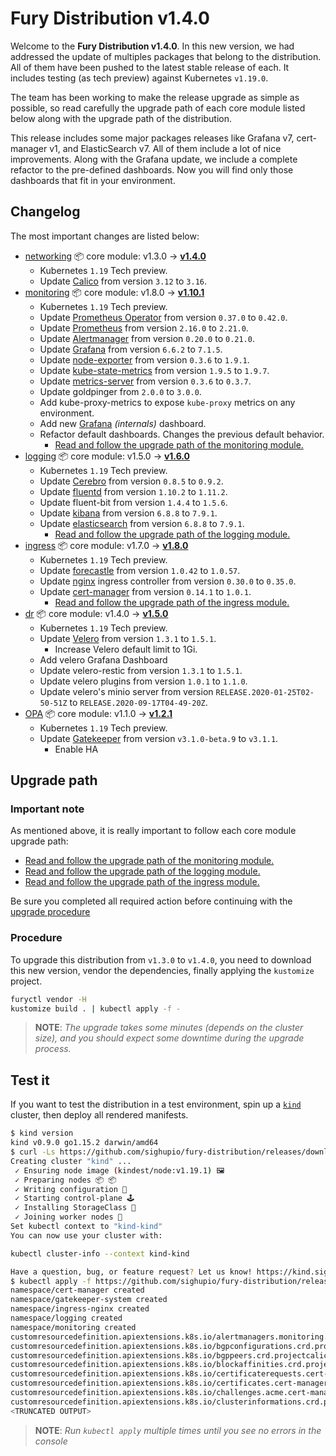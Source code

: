 # Fury Distribution v1.4.0

Welcome to the **Fury Distribution v1.4.0**. In this new version, we had addressed the update of multiples
packages that belong to the distribution. All of them have been pushed to the latest stable release of each.
It includes testing (as tech preview) against Kubernetes `v1.19.0`.

The team has been working to make the release upgrade as simple as possible, so read carefully the upgrade path of each
core module listed below along with the upgrade path of the distribution.

This release includes some major packages releases like Grafana v7, cert-manager v1, and ElasticSearch v7.
All of them include a lot of nice improvements. Along with the Grafana update, we include a complete refactor to
the pre-defined dashboards. Now you will find only those dashboards that fit in your environment.

## Changelog

The most important changes are listed below:

- [networking](https://github.com/sighupio/fury-kubernetes-networking) 📦 core module: v1.3.0 -> [**v1.4.0**](https://github.com/sighupio/fury-kubernetes-networking/releases/tag/v1.4.0)
  - Kubernetes `1.19` Tech preview.
  - Update [Calico] from version `3.12` to `3.16`.
- [monitoring](https://github.com/sighupio/fury-kubernetes-monitoring) 📦 core module: v1.8.0 -> [**v1.10.1**](https://github.com/sighupio/fury-kubernetes-monitoring/releases/tag/v1.10.1)
  - Kubernetes `1.19` Tech preview.
  - Update [Prometheus Operator] from version `0.37.0` to `0.42.0`.
  - Update [Prometheus] from version `2.16.0` to `2.21.0`.
  - Update [Alertmanager] from version `0.20.0` to `0.21.0`.
  - Update [Grafana] from version `6.6.2` to `7.1.5`.
  - Update [node-exporter] from version `0.3.6` to `1.9.1`.
  - Update [kube-state-metrics] from version `1.9.5` to `1.9.7`.
  - Update [metrics-server] from version `0.3.6` to `0.3.7`.
  - Update goldpinger from `2.0.0` to `3.0.0`.
  - Add kube-proxy-metrics to expose `kube-proxy` metrics on any environment.
  - Add new [Grafana] *(internals)* dashboard.
  - Refactor default dashboards. Changes the previous default behavior.
    - [Read and follow the upgrade path of the monitoring module.](https://github.com/sighupio/fury-kubernetes-monitoring/blob/master/docs/releases/v1.10.0.md#upgrade-path)
- [logging](https://github.com/sighupio/fury-kubernetes-logging) 📦 core module: v1.5.0 -> [**v1.6.0**](https://github.com/sighupio/fury-kubernetes-logging/releases/tag/v1.6.0)
  - Kubernetes `1.19` Tech preview.
  - Update [Cerebro] from version `0.8.5` to `0.9.2`.
  - Update [fluentd] from version `1.10.2` to `1.11.2`.
  - Update fluent-bit from version `1.4.4` to `1.5.6`.
  - Update [kibana] from version `6.8.8` to `7.9.1`.
  - Update [elasticsearch] from version `6.8.8` to `7.9.1`.
    - [Read and follow the upgrade path of the logging module.](https://github.com/sighupio/fury-kubernetes-logging/blob/master/docs/releases/v1.6.0.md#upgrade-path)
- [ingress](https://github.com/sighupio/fury-kubernetes-ingress) 📦 core module: v1.7.0 -> [**v1.8.0**](https://github.com/sighupio/fury-kubernetes-ingress/releases/tag/v1.8.0)
  - Kubernetes `1.19` Tech preview.
  - Update [forecastle] from version `1.0.42` to `1.0.57`.
  - Update [nginx] ingress controller from version `0.30.0` to `0.35.0`.
  - Update [cert-manager] from version `0.14.1` to `1.0.1`.
    - [Read and follow the upgrade path of the ingress module.](https://github.com/sighupio/fury-kubernetes-ingress/blob/master/docs/releases/v1.8.0.md#cert-manager)
- [dr](https://github.com/sighupio/fury-kubernetes-dr) 📦 core module: v1.4.0 -> [**v1.5.0**](https://github.com/sighupio/fury-kubernetes-dr/releases/tag/v1.5.0)
  - Kubernetes `1.19` Tech preview.
  - Update [Velero] from version `1.3.1` to `1.5.1`.
    - Increase Velero default limit to 1Gi.
  - Add velero Grafana Dashboard
  - Update velero-restic from version `1.3.1` to `1.5.1`.
  - Update velero plugins from version `1.0.1` to `1.1.0`.
  - Update velero's minio server from version `RELEASE.2020-01-25T02-50-51Z` to `RELEASE.2020-09-17T04-49-20Z`.
- [OPA](https://github.com/sighupio/fury-kubernetes-opa) 📦 core module: v1.1.0 -> [**v1.2.1**](https://github.com/sighupio/fury-kubernetes-opa/releases/tag/v1.2.1)
  - Kubernetes `1.19` Tech preview.
  - Update [Gatekeeper] from version `v3.1.0-beta.9` to `v3.1.1`.
    - Enable HA

## Upgrade path

### Important note

As mentioned above, it is really important to follow each core module upgrade path:

- [Read and follow the upgrade path of the monitoring module.](https://github.com/sighupio/fury-kubernetes-monitoring/blob/master/docs/releases/v1.10.0.md#upgrade-path)
- [Read and follow the upgrade path of the logging module.](https://github.com/sighupio/fury-kubernetes-logging/blob/master/docs/releases/v1.6.0.md#upgrade-path)
- [Read and follow the upgrade path of the ingress module.](https://github.com/sighupio/fury-kubernetes-ingress/blob/master/docs/releases/v1.8.0.md#cert-manager)

Be sure you completed all required action before continuing with the [upgrade procedure](#procedure)

### Procedure

To upgrade this distribution from `v1.3.0` to `v1.4.0`, you need to download this new version, vendor the dependencies,
finally applying the `kustomize` project.

```bash
furyctl vendor -H
kustomize build . | kubectl apply -f -
```

> **NOTE**: *The upgrade takes some minutes (depends on the cluster size), and you should expect some downtime during
the upgrade process.*

## Test it

If you want to test the distribution in a test environment, spin up a
[`kind`](https://github.com/kubernetes-sigs/kind/releases/tag/v0.9.0) cluster, then deploy all rendered manifests.

```bash
$ kind version
kind v0.9.0 go1.15.2 darwin/amd64
$ curl -Ls https://github.com/sighupio/fury-distribution/releases/download/v1.4.0/kind-config-v1.4.0.yml | kind create cluster --config -
Creating cluster "kind" ...
 ✓ Ensuring node image (kindest/node:v1.19.1) 🖼
 ✓ Preparing nodes 📦 📦
 ✓ Writing configuration 📜
 ✓ Starting control-plane 🕹️
 ✓ Installing StorageClass 💾
 ✓ Joining worker nodes 🚜
Set kubectl context to "kind-kind"
You can now use your cluster with:

kubectl cluster-info --context kind-kind

Have a question, bug, or feature request? Let us know! https://kind.sigs.k8s.io/#community 🙂
$ kubectl apply -f https://github.com/sighupio/fury-distribution/releases/download/v1.4.0/fury-distribution-v1.4.0.yml
namespace/cert-manager created
namespace/gatekeeper-system created
namespace/ingress-nginx created
namespace/logging created
namespace/monitoring created
customresourcedefinition.apiextensions.k8s.io/alertmanagers.monitoring.coreos.com created
customresourcedefinition.apiextensions.k8s.io/bgpconfigurations.crd.projectcalico.org created
customresourcedefinition.apiextensions.k8s.io/bgppeers.crd.projectcalico.org created
customresourcedefinition.apiextensions.k8s.io/blockaffinities.crd.projectcalico.org created
customresourcedefinition.apiextensions.k8s.io/certificaterequests.cert-manager.io created
customresourcedefinition.apiextensions.k8s.io/certificates.cert-manager.io created
customresourcedefinition.apiextensions.k8s.io/challenges.acme.cert-manager.io created
customresourcedefinition.apiextensions.k8s.io/clusterinformations.crd.projectcalico.org created
<TRUNCATED OUTPUT>
```

> **NOTE**: *Run `kubectl apply` multiple times until you see no errors in the console*

[fluentd]: https://github.com/fluent/fluentd/releases/tag/v1.11.2
[curator]: https://github.com/elastic/curator/releases/tag/v5.8.1
[kibana]: https://github.com/elastic/kibana/releases/tag/v7.9.1
[elasticsearch]: https://github.com/elastic/elasticsearch/releases/tag/v7.9.1
[Cerebro]: https://github.com/lmenezes/cerebro/releases/tag/v0.9.2
[Velero]: https://velero.io/
[cert-manager]: https://github.com/jetstack/cert-manager
[forecastle]: https://github.com/stakater/Forecastle
[nginx]: https://github.com/kubernetes/ingress-nginx
[metrics-server]: https://github.com/kubernetes/kubernetes/tree/master/cluster/addons/metrics-server
[node-exporter]: https://github.com/prometheus/node_exporter
[kube-state-metrics]: https://github.com/kubernetes/kube-state-metrics
[Grafana]: https://grafana.com/
[Alertmanager]: https://github.com/prometheus/alertmanager
[Prometheus]: https://prometheus.io/
[Prometheus Operator]: https://github.com/coreos/prometheus-operator
[Calico]: https://www.projectcalico.org/
[Gatekeeper]: https://github.com/open-policy-agent/gatekeeper
